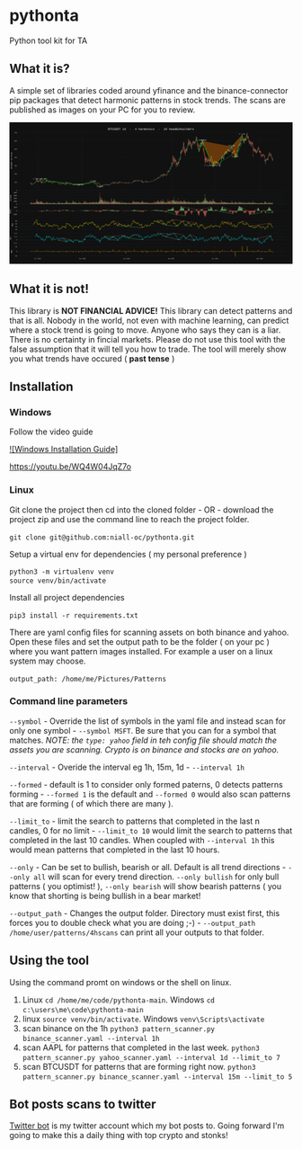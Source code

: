 # pythonta
Python tool kit for TA

## What it is?
A simple set of libraries coded around yfinance and the binance-connector pip packages that detect harmonic patterns in stock trends.  The scans are published as images on your PC for you to review.

![This is an image](./images/BTCUSDT_1d.png)

## What it is not!
This library is **NOT FINANCIAL ADVICE!** This library can detect patterns and that is all.  Nobody in the world, not even with machine learning, can predict where a stock trend is going to move.  Anyone who says they can is a liar.  There is no certainty in fincial markets.  Please do not use this tool with the false assumption that it will tell you how to trade.  The tool will merely show you what trends have occured ( **past tense** )


## Installation

### Windows
Follow the video guide

[![Windows Installation Guide]](https://www.youtube.com/embed/WQ4W04JqZ7o)

https://youtu.be/WQ4W04JqZ7o

### Linux
Git clone the project then cd into the cloned folder - OR - download the project zip and use the command line to reach the project folder.

```git clone git@github.com:niall-oc/pythonta.git```

Setup a virtual env for dependencies ( my personal preference )

```
python3 -m virtualenv venv
source venv/bin/activate
```

Install all project dependencies

```pip3 install -r requirements.txt```

There are yaml config files for scanning assets on both binance and yahoo.  Open these files and set the output path to be the folder ( on your pc ) where you want pattern images installed. For example a user on a linux system may choose.

```output_path: /home/me/Pictures/Patterns```

### Command line parameters
```--symbol``` - Override the list of symbols in the yaml file and instead scan for only one symbol - ```--symbol MSFT```. Be sure that you can for a symbol that matches. _NOTE: the ```type: yahoo``` field in teh config file should match the assets you are scanning.  Crypto is on binance and stocks are on yahoo._

```--interval``` - Overide the interval eg 1h, 15m, 1d - ```--interval 1h```

```--formed``` - default is 1 to consider only formed paterns, 0 detects patterns forming - ```--formed 1``` is the default and ```--formed 0``` would also scan patterns that are forming ( of which there are many ).

```--limit_to``` - limit the search to patterns that completed in the last n candles, 0 for no limit -  ```--limit_to 10``` would limit the search to patterns that completed in the last 10 candles.  When coupled with ```--interval 1h``` this would mean patterns that completed in the last 10 hours.

```--only``` - Can be set to bullish, bearish or all. Default is all trend directions - ```--only all``` will scan for every trend direction. ```--only bullish``` for only bull patterns ( you optimist! ), ```--only bearish``` will show bearish patterns ( you know that shorting is being bullish in a bear market!

```--output_path``` - Changes the output folder. Directory must exist first, this forces you to double check what you are doing ;-) - ```--output_path /home/user/patterns/4hscans``` can print all your outputs to that folder.

## Using the tool

Using the command promt on windows or the shell on linux.

1. Linux ```cd /home/me/code/pythonta-main```. Windows ```cd c:\users\me\code\pythonta-main```
2. linux ```source venv/bin/activate```. Windows ```venv\Scripts\activate```
3. scan binance on the 1h ```python3 pattern_scanner.py binance_scanner.yaml --interval 1h```
4. scan AAPL for patterns that completed in the last week. ```python3 pattern_scanner.py yahoo_scanner.yaml --interval 1d --limit_to 7```
5. scan BTCUSDT for patterns that are forming right now. ```python3 pattern_scanner.py binance_scanner.yaml --interval 15m --limit_to 5```



## Bot posts scans to twitter
[Twitter bot](http://twitter.com/ZechsMarquie) is my twitter account which my bot posts to. Going forward I'm going to make this a daily thing with top crypto and stonks!

